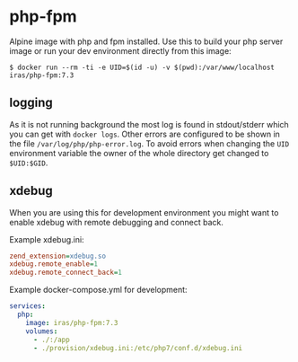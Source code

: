 # php-fpm

Alpine image with php and fpm installed. Use this to build your php server image or run your dev environment directly
from this image:

```console
$ docker run --rm -ti -e UID=$(id -u) -v $(pwd):/var/www/localhost iras/php-fpm:7.3
```

## logging

As it is not running background the most log is found in stdout/stderr which you can get with `docker logs`. Other
errors are configured to be shown in the file `/var/log/php/php-error.log`. To avoid errors when changing the `UID`
environment variable the owner of the whole directory get changed to `$UID:$GID`.

## xdebug

When you are using this for development environment you might want to enable xdebug with remote debugging and connect
back.

Example xdebug.ini:

```ini
zend_extension=xdebug.so
xdebug.remote_enable=1
xdebug.remote_connect_back=1
```

Example docker-compose.yml for development:

```yml
services:
  php:
    image: iras/php-fpm:7.3
    volumes:
      - ./:/app
      - ./provision/xdebug.ini:/etc/php7/conf.d/xdebug.ini
```
